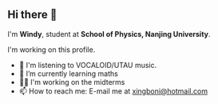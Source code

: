 ## Hi there 👋

I'm **Windy**, student at **School of Physics, Nanjing University**. 

I'm working on this profile. 

- 🎵 I'm listening to VOCALOID/UTAU music. 
- 🌱 I’m currently learning maths
- 👩‍💻 I'm working on the midterms
- 📫 How to reach me: E-mail me at xingboni@hotmail.com
